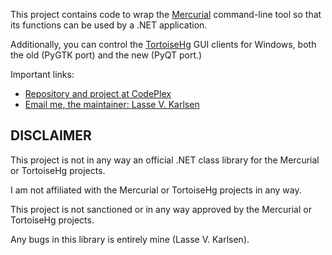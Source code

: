 This project contains code to wrap the [Mercurial][1] command-line tool
so that its functions can be used by a .NET application.

Additionally, you can control the [TortoiseHg][4] GUI clients for
Windows, both the old (PyGTK port) and the new (PyQT port.)

Important links:

* [Repository and project at CodePlex][2]  
* [Email me, the maintainer: Lasse V. Karlsen][3]

DISCLAIMER
---

This project is not in any way an official .NET class
library for the Mercurial or TortoiseHg projects.

I am not affiliated with the Mercurial or TortoiseHg projects in any way.

This project is not sanctioned or in any way approved by the Mercurial or
TortoiseHg projects.

Any bugs in this library is entirely mine (Lasse V. Karlsen).

  [1]: http://mercurial.selenic.com/
  [2]: http://mercurialnet.codeplex.com/
  [3]: mailto:lasse@vkarlsen.no
  [4]: http://tortoisehg.bitbucket.org/